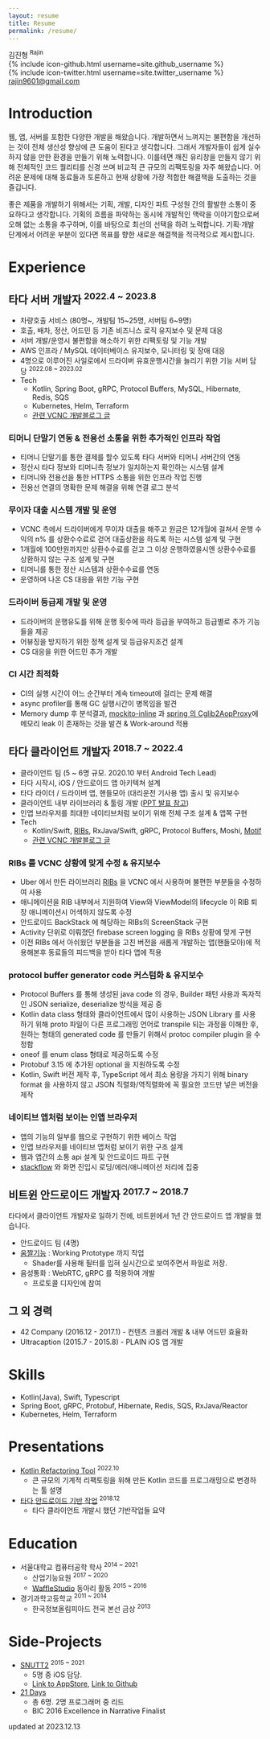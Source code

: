 ```yaml
---
layout: resume
title: Resume
permalink: /resume/
---
```


<div id="resume-header">
    <div id="profile">
    </div>
    <div id="info">
        <div id="info-name">김진형 <sup>Rajin</sup></div>
        {% include icon-github.html username=site.github_username %} <br>
        {% include icon-twitter.html username=site.twitter_username %} <br>
        <a href="mailto:rajin9601@gmail.com">rajin9601@gmail.com</a>
    </div>
</div>

# Introduction

웹, 앱, 서버를 포함한 다양한 개발을 해왔습니다. 개발하면서 느껴지는 불편함을 개선하는 것이 전체 생산성 향상에 큰 도움이 된다고 생각합니다. 그래서 개발자들이 쉽게 실수하지 않을 만한 환경을 만들기 위해 노력합니다. 이를테면 깨진 유리창을 만들지 않기 위해 전체적인 코드 퀄리티를 신경 쓰며 비교적 큰 규모의 리팩토링을 자주 해왔습니다. 어려운 문제에 대해 동료들과 토론하고 현재 상황에 가장 적합한 해결책을 도출하는 것을 즐깁니다.

좋은 제품을 개발하기 위해서는 기획, 개발, 디자인 파트 구성원 간의 활발한 소통이 중요하다고 생각합니다. 기획의 흐름을 파악하는 동시에 개발적인 맥락을 이야기함으로써 오해 없는 소통을 추구하며, 이를 바탕으로 최선의 선택을 하려 노력합니다. 기획·개발 단계에서 어려운 부분이 있다면 목표를 향한 새로운 해결책을 적극적으로 제시합니다.

# Experience

## 타다 서버 개발자 <sup>2022.4 ~ 2023.8</sup>

- 차량호출 서비스 (80명~, 개발팀 15~25명, 서버팀 6~9명)
- 호출, 배차, 정산, 어드민 등 기존 비즈니스 로직 유지보수 및 문제 대응
- 서버 개발/운영시 불편함을 해소하기 위한 리팩토링 및 기능 개발
- AWS 인프라 / MySQL 데이터베이스 유지보수, 모니터링 및 장애 대응
- 4명으로 이루어진 사일로에서 드라이버 유효운행시간을 늘리기 위한 기능 서버 담당 <sup>2022.08 ~ 2023.02</sup>
- Tech
    - Kotlin, Spring Boot, gRPC, Protocol Buffers, MySQL, Hibernate, Redis, SQS
    - Kubernetes, Helm, Terraform
    - [관련 VCNC 개발블로그 글](https://blog-tech.tadatada.com/2019-01-28-tada-system-architecture)

### 티머니 단말기 연동 & 전용선 소통을 위한 추가적인 인프라 작업

- 티머니 단말기를 통한 결제를 할수 있도록 타다 서버와 티머니 서버간의 연동
- 정산시 타다 정보와 티머니측 정보가 일치하는지 확인하는 시스템 설계 
- 티머니와 전용선을 통한 HTTPS 소통을 위한 인프라 작업 진행
- 전용선 연결의 명확한 문제 해결을 위해 연결 로그 분석

### 무이자 대출 시스템 개발 및 운영

- VCNC 측에서 드라이버에게 무이자 대출을 해주고 원금은 12개월에 걸쳐서 운행 수익의 n% 를 상환수수료로 걷어 대출상환을 하도록 하는 시스템 설계 및 구현
- 1개월에 100만원까지만 상환수수료를 걷고 그 이상 운행하였을시엔 상환수수료를 상환하지 않는 구조 설계 및 구현
- 티머니를 통한 정산 시스템과 상환수수료를 연동
- 운영하며 나온 CS 대응을 위한 기능 구현

### 드라이버 등급제 개발 및 운영

- 드라이버의 운행유도를 위해 운행 횟수에 따라 등급을 부여하고 등급별로 추가 기능들을 제공
- 어뷰징을 방지하기 위한 정책 설계 및 등급유지조건 설계
- CS 대응을 위한 어드민 추가 개발

### CI 시간 최적화

- CI의 실행 시간이 어느 순간부터 계속 timeout에 걸리는 문제 해결
- async profiler를 통해 GC 실행시간이 병목임을 발견
- Memory dump 후 분석결과, [mockito-inline](https://github.com/mockito/mockito/issues/1614) 과 [spring 의 Cglib2AopProxy](https://github.com/spring-projects/spring-framework/issues/12663)에 메모리 leak 이 존재하는 것을 발견 & Work-around 적용

## 타다 클라이언트 개발자 <sup>2018.7 ~ 2022.4</sup>

- 클라이언트 팀 (5 ~ 6명 규모. 2020.10 부터 Android Tech Lead)
- 타다 시작시, iOS / 안드로이드 앱 아키텍쳐 설계
- 타다 라이더 / 드라이버 앱,  핸들모아 (대리운전 기사용 앱) 출시 및 유지보수
- 클라이언트 내부 라이브러리 & 툴링 개발 ([PPT 발표 참고](https://docs.google.com/presentation/d/e/2PACX-1vRBYACbRdO0rK71Ee-DHxL_TcjLLIpJnpD39S3OUPIupKQKZ_fV4ofq81oMY56yVLalDeTwflH1vkQ2/pub?start=false&loop=false&delayms=10000&slide=id.p))
- 인앱 브라우저를 최대한 네이티브처럼 보이기 위해 전체 구조 설계 & 앱쪽 구현
- Tech
    - Kotlin/Swift, [RIBs](https://github.com/uber/RIBs), RxJava/Swift, gRPC, Protocol Buffers, Moshi, [Motif](https://github.com/uber/motif)
    - [관련 VCNC 개발블로그 글](https://blog-tech.tadatada.com/2019-05-08-tada-client-development)

### RIBs 를 VCNC 상황에 맞게 수정 & 유지보수

- Uber 에서 만든 라이브러리 [RIBs](https://github.com/uber/RIBs) 을 VCNC 에서 사용하며 불편한 부분들을 수정하여 사용
- 애니메이션을 RIB 내부에서 지원하여 View와 ViewModel의 lifecycle 이 RIB 퇴장 애니메이션시 어색하지 않도록 수정
- 안드로이드 BackStack 에 해당하는 RIBs의 ScreenStack 구현
- Activity 단위로 이뤄졌던 firebase screen logging 을 RIBs 상황에 맞게 구현
- 이전 RIBs 에서 아쉬웠던 부분들을 고친 버전을 새롭게 개발하는 앱(핸들모아)에 적용해본후 동료들의 피드백을 받아 타다 앱에 적용

### protocol buffer generator code 커스텀화 & 유지보수

- Protocol Buffers 를 통해 생성된 java code 의 경우, Builder 패턴 사용과 독자적인 JSON serialize, deserialize 방식을 제공 중
- Kotlin data class 형태와 클라이언트에서 많이 사용하는 JSON Library 를 사용하기 위해 proto 파일이 다른 프로그래밍 언어로 transpile 되는 과정을 이해한 후, 원하는 형태의 generated code 를 만들기 위해서 protoc compiler plugin 을 수정함
- oneof 를 enum class 형태로 제공하도록 수정
- Protobuf 3.15 에 추가된 optional 을 지원하도록 수정
- Kotlin, Swift 버전 제작 후, TypeScript 에서 최소 용량을 가지기 위해 binary format 을 사용하지 않고 JSON 직렬화/역직렬화에 꼭 필요한 코드만 넣은 버전을 제작

### 네이티브 앱처럼 보이는 인앱 브라우저

- 앱의 기능의 일부를 웹으로 구현하기 위한 베이스 작업
- 인앱 브라우저를 네이티브 앱처럼 보이기 위한 구조 설계
- 웹과 앱간의 소통 api 설계 및 안드로이드 파트 구현
- [stackflow](https://github.com/daangn/stackflow) 와 화면 진입시 로딩/에러/애니메이션 처리에 집중

## 비트윈 안드로이드 개발자 <sup>2017.7 ~ 2018.7</sup>

타다에서 클라이언트 개발자로 일하기 전에, 비트윈에서 1년 간 안드로이드 앱 개발을 했습니다.

- 안드로이드 팀 (4명)
- [움짤기능](https://youtu.be/LHHKSWS7oTg?t=114) : Working Prototype 까지 작업
    - Shader를 사용해 필터를 입혀 실시간으로 보여주면서 파일로 저장.
- 음성통화 : WebRTC, gRPC 를 적용하여 개발
    - 프로토콜 디자인에 참여

## 그 외 경력

- 42 Company (2016.12 - 2017.1) - 컨텐츠 크롤러 개발 & 내부 어드민 효율화
- Ultracaption (2015.7 - 2015.8) - PLAIN iOS 앱 개발

# Skills

- Kotlin(Java), Swift, Typescript
- Spring Boot, gRPC, Protobuf, Hibernate, Redis, SQS, RxJava/Reactor
- Kubernetes, Helm, Terraform

# Presentations

- [Kotlin Refactoring Tool](https://docs.google.com/presentation/d/1PnXGOxkTa466qV2SUrlLVtQy_QmWQq21NOp35hXVX9s/edit?usp=sharing) <sup>2022.10</sup>
    - 큰 규모의 기계적 리팩토링을 위해 만든 Kotlin 코드를 프로그래밍으로 변경하는 툴 설명
- [타다 안드로이드 기반 작업](https://docs.google.com/presentation/d/e/2PACX-1vRBYACbRdO0rK71Ee-DHxL_TcjLLIpJnpD39S3OUPIupKQKZ_fV4ofq81oMY56yVLalDeTwflH1vkQ2/pub?start=false&loop=false&delayms=10000&slide=id.p) <sup>2018.12</sup>
    - 타다 클라이언트 개발시 했던 기반작업들 요약

# Education

- 서울대학교 컴퓨터공학 학사 <sup>2014 ~ 2021</sup>
    - 산업기능요원 <sup>2017 ~ 2020</sup>
    - [WaffleStudio](https://www.facebook.com/wafflestudio/) 동아리 활동 <sup>2015 ~ 2016</sup>
- 경기과학고등학교 <sup>2011 ~ 2014</sup>
    - 한국정보올림피아드 전국 본선 금상 <sup>2013</sup>

# Side-Projects

- [SNUTT2](https://snutt.kr/) <sup>2015 ~ 2021</sup>
    - 5명 중 iOS 담당.
    - [Link to AppStore](https://itunes.apple.com/kr/app/snutt-서울대학교-시간표-앱/id1215668309?mt=8), [Link to Github](https://github.com/wafflestudio/SNUTT-iOS)
- [21 Days](http://store.steampowered.com/app/607660/21_Days/)
    - 총 6명. 2명 프로그래머 중 리드
    - BIC 2016 Excellence in Narrative Finalist

<div id="update-date">updated at 2023.12.13</div>
